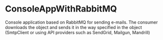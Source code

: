 # ConsoleAppWithRabbitMQ
Console application based on RabbitMQ for sending e-mails. The consumer downloads the object and sends it in the way specified in the object (SmtpClient or using API providers such as SendGrid, Mailgun, Mandrill)
